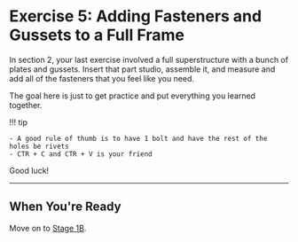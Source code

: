 # Exercise 5: Adding Fasteners and Gussets to a Full Frame

In section 2, your last exercise involved a full superstructure with a bunch of plates and gussets. Insert that part studio, assemble it, and measure and add all of the fasteners that you feel like you need.

The goal here is just to get practice and put everything you learned together.

!!! tip

    - A good rule of thumb is to have 1 bolt and have the rest of the holes be rivets
    - CTR + C and CTR + V is your friend

Good luck!

---

## When You're Ready

Move on to [Stage 1B](../stage1b/start-here.md).
